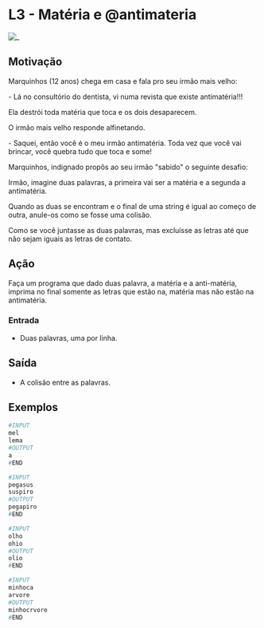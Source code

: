 # L3 - Matéria e @antimateria

![_](https://raw.githubusercontent.com/qxcodefup/arcade/master/base/antimateria/cover.jpg)

## Motivação

Marquinhos (12 anos) chega em casa e fala pro seu irmão mais velho:

\- Lá no consultório do dentista, vi numa revista que existe antimatéria!!!

Ela destrói toda matéria que toca e os dois desaparecem.

O irmão mais velho responde alfinetando.

\- Saquei, então você é o meu irmão antimatéria. Toda vez que você vai brincar, você quebra tudo que toca e some!

Marquinhos, indignado propôs ao seu irmão "sabido" o seguinte desafio:

Irmão, imagine duas palavras, a primeira vai ser a matéria e a segunda a antimatéria.

Quando as duas se encontram e o final de uma string é igual ao começo de outra, anule-os como se fosse uma colisão.

Como se você juntasse as duas palavras, mas excluísse as letras até que não sejam iguais as letras de contato.  

## Ação

Faça um programa que dado duas palavra, a matéria e a anti-matéria, imprima no final somente as letras que estão na, matéria mas não estão na antimatéria.

### Entrada

- Duas palavras, uma por linha.

## Saída

- A colisão entre as palavras.  

## Exemplos

``` py
#INPUT  
mel
lema
#OUTPUT
a
#END
```

```py
#INPUT  
pegasus
suspiro
#OUTPUT
pegapiro
#END
```

```py
#INPUT  
olho
ohio
#OUTPUT  
olio
#END
```

```py
#INPUT
minhoca
arvore
#OUTPUT
minhocrvore
#END
```
